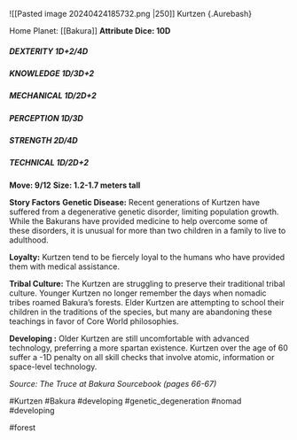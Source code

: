 ![[Pasted image 20240424185732.png |250]]
Kurtzen {.Aurebash}

Home Planet: [[Bakura]]
**Attribute Dice: 10D**
##### DEXTERITY 1D+2/4D
##### KNOWLEDGE 1D/3D+2
##### MECHANICAL 1D/2D+2
##### PERCEPTION 1D/3D
##### STRENGTH 2D/4D
##### TECHNICAL 1D/2D+2
**Move: 9/12**
**Size: 1.2-1.7 meters tall**

**Story Factors**
**Genetic Disease:** Recent generations of Kurtzen have suffered from a degenerative genetic disorder, limiting population growth. While the Bakurans have provided medicine to help overcome some of these disorders, it is unusual for more than two children in a family to live to adulthood.

**Loyalty:** Kurtzen tend to be fiercely loyal to the humans who have provided them with medical assistance.

**Tribal Culture:** The Kurtzen are struggling to preserve their traditional tribal culture. Younger Kurtzen no longer remember the days when nomadic tribes roamed Bakura’s forests. Elder Kurtzen are attempting to school their children in the traditions of the species, but many are abandoning these teachings in favor of Core World philosophies.

**Developing :** Older Kurtzen are still uncomfortable with advanced technology, preferring a more spartan existence. Kurtzen over the age of 60 suffer a -1D penalty on all skill checks that involve atomic, information or space-level technology.

*Source: The Truce at Bakura Sourcebook (pages 66-67)*

#Kurtzen #Bakura #developing #genetic_degeneration #nomad #developing 

#forest 